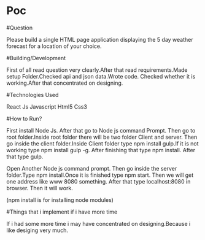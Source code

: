 # Poc

#Question

Please build a single HTML page application displaying the 5 day weather forecast for a location of your choice.

#Building/Development

  First of all read question very clearly.After that read requirements.Made setup Folder.Checked api and json data.Wrote code.
Checked whether it is working.After that concentrated on designing.

#Technologies Used

  React Js
  Javascript
  Html5
  Css3

#How to Run?

  First install Node Js.
  After that go to Node js command Prompt.
  Then go to root folder.Inside root folder there will be two folder Client and server.
  Then go inside the client folder.Inside Client folder type npm install gulp.If it is not working type npm install gulp -g.
  After finishing that type npm install.
  After that type gulp.

  Open Another Node js command prompt.
  Then go inside the server folder.Type npm install.Once it is finished type npm start.
  Then we will get one address like www 8080 something.
  After that type localhost:8080 in browser.
  Then it will work.

  (npm install is for installing node modules)

#Things that i implement if i have more time

  If i had some more time i may have concentrated on designing.Because i like desiging very much.

